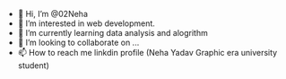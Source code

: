 - 👋 Hi, I’m @02Neha
- 👀 I’m interested in web development.
- 🌱 I’m currently learning data analysis and alogrithm
- 💞️ I’m looking to collaborate on ...
- 📫 How to reach me linkdin profile (Neha Yadav Graphic era university student)

<!---
02Neha/02Neha is a ✨ special ✨ repository because its `README.md` (this file) appears on your GitHub profile.
You can click the Preview link to take a look at your changes.
--->
